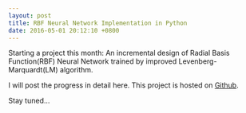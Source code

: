 ```yaml
---
layout: post
title: RBF Neural Network Implementation in Python
date: 2016-05-01 20:12:10 +0800
---
```


Starting a project this month: An incremental design of Radial Basis Function(RBF) Neural Network trained by improved Levenberg-Marquardt(LM) algorithm.

I will post the progress in detail here. This project is hosted on [Github](https://github.com/michaelluang/rbf).

Stay tuned...
